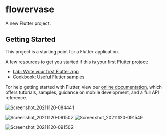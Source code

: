 # flowervase

A new Flutter project.

## Getting Started

This project is a starting point for a Flutter application.

A few resources to get you started if this is your first Flutter project:

- [Lab: Write your first Flutter app](https://flutter.dev/docs/get-started/codelab)
- [Cookbook: Useful Flutter samples](https://flutter.dev/docs/cookbook)

For help getting started with Flutter, view our
[online documentation](https://flutter.dev/docs), which offers tutorials,
samples, guidance on mobile development, and a full API reference.


![Screenshot_20211120-084441](https://user-images.githubusercontent.com/84002289/142719651-2badc137-ab2e-4b02-a0f3-a97eb61c9e6c.png)

![Screenshot_20211120-091502](https://user-images.githubusercontent.com/84002289/142719722-3fc3f19b-fb13-467b-8c4e-ea79cd7b1621.png)
![Screenshot_20211120-091549](https://user-images.githubusercontent.com/84002289/142719704-67fdad2e-0383-44e5-925d-776a82c8c5c6.png)

![Screenshot_20211120-091502](https://user-images.githubusercontent.com/84002289/142719722-3fc3f19b-fb13-467b-8c4e-ea79cd7b1621.png)




